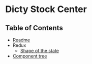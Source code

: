 # Dicty Stock Center

## Table of Contents

- [Readme](/README.md)
- Redux
  - [Shape of the state](/docs/redux/state.md)
- [Component tree](./component-tree.md)
